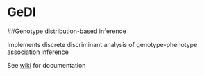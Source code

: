 # GeDI
##Genotype distribution-based inference

Implements discrete discriminant analysis of genotype-phenotype association inference

See [wiki](https://github.com/BHSAI/GeDI.wiki.git/Home) for documentation
